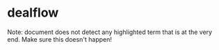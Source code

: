 # dealflow

Note: document does not detect any highlighted term that is at the very end. Make sure this doesn't happen!
